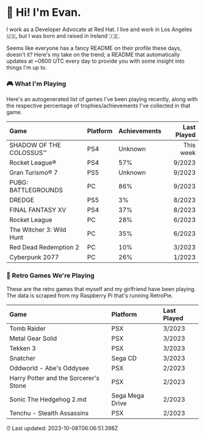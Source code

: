 
  # 🖖 Hi! I'm Evan.

  I work as a Developer Advocate at Red Hat. I live and work in Los Angeles 🇺🇸, but I was born and raised in Ireland 🇮🇪.
  
  Seems like everyone has a fancy README on their profile these days, doesn't it? Here's my take on the trend; a README that automatically updates at ~0600 UTC every day to provide you with some insight into things I'm up to.

  ### 🎮 What I'm Playing 

  Here's an autogenerated list of games I've been playing recently, along with the respective percentage of trophies/achievements I've collected in that game.

  | Game                     | Platform | Achievements | Last Played |
| :----------------------- | :------- | :----------- | ----------: |
| SHADOW OF THE COLOSSUS™  | PS4      | Unknown      |   This week |
| Rocket League®           | PS4      | 57%          |      9/2023 |
| Gran Turismo® 7          | PS5      | Unknown      |      9/2023 |
| PUBG: BATTLEGROUNDS      | PC       | 86%          |      9/2023 |
| DREDGE                   | PS5      | 3%           |      8/2023 |
| FINAL FANTASY XV         | PS4      | 37%          |      8/2023 |
| Rocket League            | PC       | 28%          |      6/2023 |
| The Witcher 3: Wild Hunt | PC       | 35%          |      6/2023 |
| Red Dead Redemption 2    | PC       | 10%          |      3/2023 |
| Cyberpunk 2077           | PC       | 26%          |      1/2023 |

  
  ### 👾 Retro Games We're Playing

  These are the retro games that myself and my girlfriend have been playing. The data is scraped from my Raspberry Pi that's running RetroPie.

  | Game                                  | Platform        | Last Played |
| :------------------------------------ | :-------------- | :---------- |
| Tomb Raider                           | PSX             | 3/2023      |
| Metal Gear Solid                      | PSX             | 3/2023      |
| Tekken 3                              | PSX             | 3/2023      |
| Snatcher                              | Sega CD         | 3/2023      |
| Oddworld - Abe's Oddysee              | PSX             | 2/2023      |
| Harry Potter and the Sorcerer's Stone | PSX             | 2/2023      |
| Sonic The Hedgehog 2.md               | Sega Mega Drive | 2/2023      |
| Tenchu - Stealth Assassins            | PSX             | 2/2023      |
  

  ⏰ Last updated: 2023-10-08T06:06:51.398Z
  